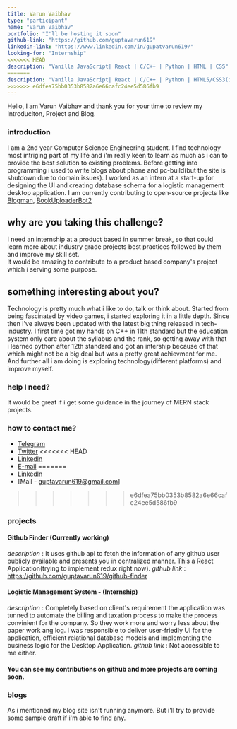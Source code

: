 ```yaml
---
title: Varun Vaibhav
type: "participant"
name: "Varun Vaibhav"
portfolio: "I'll be hosting it soon"
github-link: "https://github.com/guptavarun619"
linkedin-link: "https://www.linkedin.com/in/gupatvarun619/"
looking-for: "Internship"
<<<<<<< HEAD
description: "Vanilla JavaScript| React | C/C++ | Python | HTML | CSS"
=======
description: "Vanilla JavaScript| React | C/C++ | Python | HTML5/CSS3(if required to mention)"
>>>>>>> e6dfea75bb0353b8582a6e66cafc24ee5d586fb9
---
```


Hello, I am Varun Vaibhav and thank you for your time to review my Introduciton, Project and Blog.

### introduction

I am a 2nd year Computer Science Engineering student.
I find technology most intriging part of my life and i'm really keen to learn as much as i can to provide the best solution to existing problems.
Before getting into programming i used to write blogs about phone and pc-build(but the site is shutdown due to domain issues).
I worked as an intern at a start-up for designing the UI and creating database schema for a logistic management desktop application.
I am currently contributing to open-source projects like [Blogman](https://github.com/adavijit/BlogMan), [BookUploaderBot2](https://github.com/coderwassananmol/BUB2)

## why are you taking this challenge?

I need an internship at a product based in summer break, so that could learn more about industry grade projects best practices followed by them and improve my skill set.  
It would be amazing to contribute to a product based company's project which i serving some purpose.

## something interesting about you?

Technology is pretty much what i like to do, talk or think about.
Started from being fascinated by video games, i started exploring it in a little depth. Since then i've always been updated with the latest big thing released in tech-industry.
I first time got my hands on C++ in 11th standard but the education system only care about the syllabus and the rank, so getting away with that i learned python after 12th standard and got an intership because of that which might not be a big deal but was a pretty great achievment for me. And further all i am doing is exploring technology(different platforms) and improve myself.

### help I need?

It would be great if i get some guidance in the journey of MERN stack projects.

### how to contact me?

- [Telegram](https://telegram.me/guptavarun619)
- [Twitter](https://twitter.com/guptavarun619)
<<<<<<< HEAD
- [LinkedIn](https://linkedin.com/in/guptavarun619/)
- [E-mail](mailto:guptavarun619@gmail.com)
=======
- [LinkedIn](https://linkedin.com/in/guptavarun619)
- [Mail - guptavarun619@gmail.com]
>>>>>>> e6dfea75bb0353b8582a6e66cafc24ee5d586fb9

### projects

#### Github Finder (Currently working)

_description_ : It uses github api to fetch the information of any github user publicly available and presents you in centralized manner. This a React Application(trying to implement redux right now).
_github link_ : https://github.com/guptavarun619/github-finder

#### Logistic Management System - (Internship)

_description_ : Completely based on client's requirement the application was tunned to automate the billing and taxation process to make the process convinient for the company. So they work more and worry less about the paper work ang log.
I was responsible to deliver user-friedly UI for the application, efficient relational database models and implementing the business logic for the Desktop Application.
_github link_ : Not accessible to me either.

#### You can see my contributions on github and more projects are coming soon.

### blogs

As i mentioned my blog site isn't running anymore. But i'll try to provide some sample draft if i'm able to find any.
